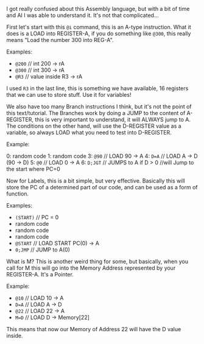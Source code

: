 I got really confused about this Assembly language, but with a bit of time and AI I was able to understand it. It's not that complicated...

First let's start with this `@i` command, this is an A-type instruction. What it does is a LOAD into REGISTER-A, if you do something like `@300`, this really means "Load the number 300 into REG-A".

Examples:
- `@200` // int 200 -> rA
- `@300` // int 300 -> rA
- `@R3`  // value inside R3 -> rA

I used `R3` in the last line, this is something we have available, 16 registers that we can use to store stuff. Use it for variables!

We also have too many Branch instructions I think, but it's not the point of this text/tutorial. The Branches work by doing a JUMP to the content of A-REGISTER, this is very important to understand, it will ALWAYS jump to A. The conditions on the other hand, will use the D-REGISTER value as a variable, so always LOAD what you need to test into D-REGISTER.

Example:

0: random code
1: random code
3: `@90` // LOAD 90 -> A 
4: `D=A` // LOAD A -> D (90 -> D)
5: `@0`  // LOAD 0 -> A
6: `D;JGT` // JUMPS to A if D > 0 
//will Jump to the start where PC=0

Now for Labels, this is a bit simple, but very effective. Basically this will store the PC of a determined part of our code, and can be used as a form of function.

Examples:
- `(START)` // PC = 0
- random code
- random code
- random code
- `@START` // LOAD START PC(0) -> A
- `0;JMP`  // JUMP to A(0)

What is M? This is another weird thing for some, but basically, when you call for M this will go into the Memory Address represented by your REGISTER-A. It's a Pointer.

Example:
- `@10` // LOAD 10 -> A 
- `D=A` // LOAD A -> D 
- `@22` // LOAD 22 -> A
- `M=D` // LOAD D -> Memory[22]

This means that now our Memory of Address 22 will have the D value inside.
